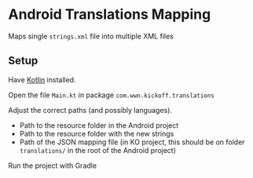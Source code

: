 # Android Translations Mapping

Maps single `strings.xml` file into multiple XML files


## Setup

Have [Kotlin](https://kotlinlang.org/) installed.

Open the file `Main.kt` in package `com.wwn.kickoff.translations`

Adjust the correct paths (and possibly languages).
 - Path to the resource folder in the Android project
 - Path to the resource folder with the new strings
 - Path of the JSON mapping file (in KO project, this should be on folder `translations/` in the root of the Android project)

Run the project with Gradle

